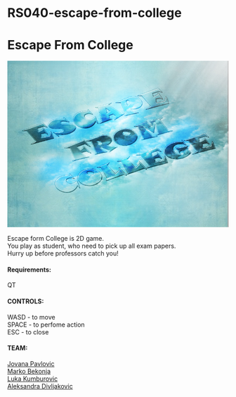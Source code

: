 # RS040-escape-from-college
# Escape From College

<img src="https://github.com/MATF-RS19/RS040-escape-from-college/blob/master/images/menuBackground.jpg">

Escape form College is 2D game.  
You play as student, who need to pick up all exam papers.    
Hurry up before professors catch you!

#### Requirements:   

QT


#### CONTROLS:

WASD - to move        
SPACE - to perfome action      
ESC - to close      


#### TEAM:

[Jovana Pavlovic](https://github.com/PavlovicJovana)  
[Marko Bekonja](https://github.com/MarkoBekonja)   
[Luka Kumburovic](https://github.com/SpotRZ)       
[Aleksandra Divljakovic](https://github.com/Jagoda07)
